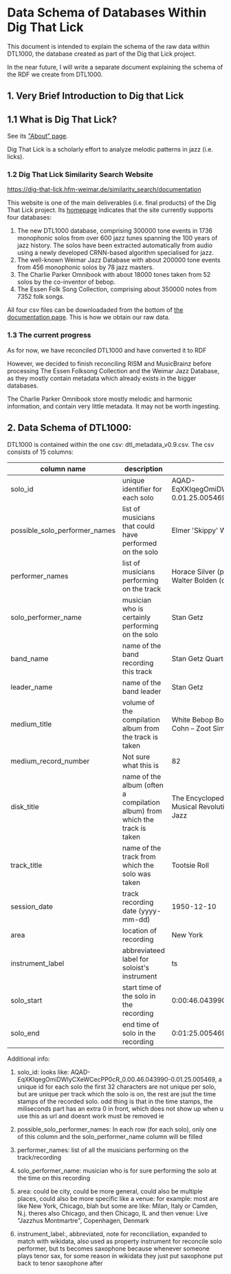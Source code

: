 # Data Schema of Databases Within Dig That Lick

This document is intended to explain the schema of the raw data within DTL1000, the database created as part of the Dig that Lick project. 

In the near future, I will write a separate document explaining the schema of the RDF we create from DTL1000.  

## 1. Very Brief Introduction to Dig that Lick

## 1.1 What is Dig That Lick?

See its ["About" page](https://dig-that-lick.eecs.qmul.ac.uk/Dig%20That%20Lick_About.html).

Dig That Lick is a scholarly effort to analyze melodic patterns in jazz (i.e. licks). 

### 1.2 Dig That Lick Similarity Search Website
https://dig-that-lick.hfm-weimar.de/similarity_search/documentation

This website is one of the main deliverables (i.e. final products) of the Dig That Lick project. Its [homepage](https://dig-that-lick.eecs.qmul.ac.uk/index.html) indicates that the site currently supports four databases:

1. The new DTL1000 database, comprising 300000 tone events in 1736 monophonic solos from over 600 jazz tunes spanning the 100 years of jazz history. The solos have been extracted automatically from audio using a newly developed CRNN-based algorithm specialised for jazz.
2. The well-known Weimar Jazz Database with about 200000 tone events from 456 monophonic solos by 78 jazz masters.
3. The Charlie Parker Omnibook with about 18000 tones taken from 52 solos by the co-inventor of bebop.
4. The Essen Folk Song Collection, comprising about 350000 notes from 7352 folk songs.

All four csv files can be downloadaded from the bottom of [the documentation page](https://dig-that-lick.hfm-weimar.de/similarity_search/documentation). This is how we obtain our raw data.

### 1.3 The current progress
As for now, we have reconciled DTL1000 and have converted it to RDF 

However, we decided to finish reconciling RISM and MusicBrainz before processing The Essen Folksong Collection and the Weimar Jazz Database, as they mostly contain metadata which already exists in the bigger databases.

The Charlie Parker Omnibook store mostly melodic and harmonic information, and contain very little metadata. It may not be worth ingesting.  

## 2. Data Schema of DTL1000:


DTL1000 is contained within the one csv:  dtl_metadata_v0.9.csv. The csv consists of 15 columns:

|column name     | description | example|
|----------------------------|-------------|--------|
|solo_id |unique identifier for each solo | AQAD-EqXKIqegOmiDWIyCXeWCecPP0cR_0.00.46.043990-0.01.25.005469|
|possible_solo_performer_names | list of musicians that could have performed on the solo| Elmer  'Skippy' Williams, Wayman Carver|
|performer_names | list of musicians performing on the track| 	Horace Silver (p), Joe Calloway (b), Stan Getz (ts), Walter Bolden (dr)|
|solo_performer_name | musician who is certainly performing on the solo| Stan Getz |
|band_name | name of the band recording this track| Stan Getz Quartet|
|leader_name | name of the band leader| Stan Getz|
|medium_title | volume of the compilation album from the track is taken| White Bebop Boys Vol. 6 (1949-50) Terry Gibbs - Al Cohn – Zoot Sims - George Wallington - Stan Getz |
|medium_record_number | Not sure what this is| 82|
|disk_title | name of the album (often a compilation album) from which the track is taken| The Encyclopedia of Jazz, Part 4: Bebop Story - A Musical Revolution That Radically Changed the Road of Jazz|
|track_title | name of the track from which the solo was taken | Tootsie Roll|
|session_date | track recording date (yyyy-mm-dd)| 1950-12-10| 
|area | location of recording| New York| 
|instrument_label | abbreviateed label for soloist's instrument| ts|
|solo_start | start time of the solo in the recording| 0:00:46.043990|
|solo_end | end time of solo in the recording| 0:01:25.005469|

Additional info:
1. solo_id: looks like: AQAD-EqXKIqegOmiDWIyCXeWCecPP0cR_0.00.46.043990-0.01.25.005469, a unique id for each solo
    the first 32 characters are not unique per solo, but are unique per track which the solo is on, the rest are jsut the time stamps of the recorded solo.
    odd thing is that in the time stamps, the miliseconds part has an extra 0 in front, which does not show up when u use this as url and doesnt work must be removed ie

2. possible_solo_performer_names:
    In each row (for each solo), only one of this column and the solo_performer_name column will be filled

3. performer_names:
    list of all the musicians performing on the track/recording

4. solo_performer_name:
    musician who is for sure performing the solo at the time on this recording

12.  area: could be city, could be more general, could also be multiple places, could also be more specific like a venue: for example:
    most are like New York, Chicago, blah
    but some are like: Milan, Italy
    or Camden, N.j.
    theres also Chicago, and then Chicago, IL
    and then venue: Live "Jazzhus Montmartre", Copenhagen, Denmark


13. instrument_label:, abbreviated, note for reconciliation, expanded to match with wikidata, also used as property instrument for reconcile solo performer, but ts becomes saxophone because whenever someone plays tenor sax, for some reason in wikidata they just put saxophone
put back to tenor saxophone after



